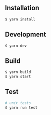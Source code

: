 ## Installation

```bash
$ yarn install
```

## Development
```bash
$ yarn dev
```

## Build
```bash
$ yarn build
$ yarn start
```

## Test

```bash
# unit tests
$ yarn run test
```
